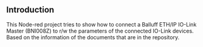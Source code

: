 Introduction
------------

This Node-red project tries to show how to connect a Balluff ETH/IP IO-Link Master (BNI008Z) to r/w the parameters of the connected IO-Link devices.
Based on the information of the documents that are in the repository.


